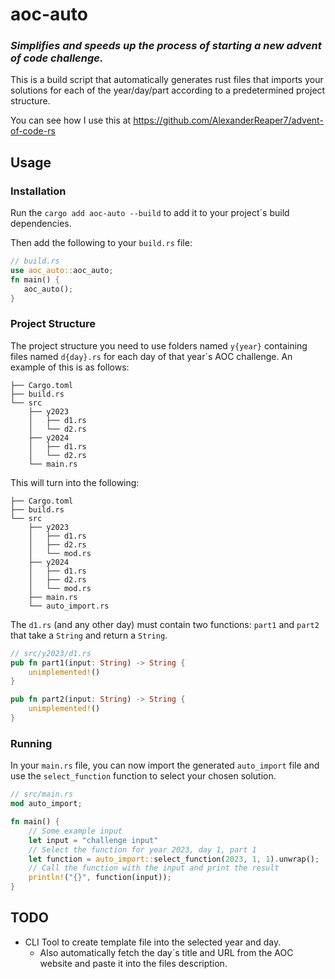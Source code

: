 # aoc-auto

### *Simplifies and speeds up the process of starting a new advent of code challenge.*

This is a build script that automatically generates rust files that imports your solutions for each of the year/day/part according to a predetermined project structure.

You can see how I use this at https://github.com/AlexanderReaper7/advent-of-code-rs

## Usage

### Installation

Run the `cargo add aoc-auto --build` to add it to your project´s build dependencies.

Then add the following to your `build.rs` file:

```rust
// build.rs
use aoc_auto::aoc_auto;
fn main() {
   aoc_auto();
}
```

### Project Structure

The project structure you need to use folders named `y{year}` containing files named `d{day}.rs` for each day of that year´s AOC challenge.
An example of this is as follows:

```text
├── Cargo.toml
├── build.rs
└── src
    ├── y2023
    │   ├── d1.rs
    │   └── d2.rs
    ├── y2024
    │   ├── d1.rs
    │   └── d2.rs
    └── main.rs
```

This will turn into the following:

```text
├── Cargo.toml
├── build.rs
└── src
    ├── y2023
    │   ├── d1.rs
    │   ├── d2.rs
    │   └── mod.rs
    ├── y2024
    │   ├── d1.rs
    │   ├── d2.rs
    │   └── mod.rs
    ├── main.rs
    └── auto_import.rs
```

The `d1.rs` (and any other day) must contain two functions: `part1` and `part2` that take a `String` and return a `String`.

```rust
// src/y2023/d1.rs
pub fn part1(input: String) -> String {
    unimplemented!()
}

pub fn part2(input: String) -> String {
    unimplemented!()
}
```

### Running

In your `main.rs` file, you can now import the generated `auto_import` file and use the `select_function` function to select your chosen solution.

```rust
// src/main.rs
mod auto_import;

fn main() {
    // Some example input
    let input = "challenge input"
    // Select the function for year 2023, day 1, part 1
    let function = auto_import::select_function(2023, 1, 1).unwrap();
    // Call the function with the input and print the result
    println!("{}", function(input));
}
```

## TODO

- CLI Tool to create template file into the selected year and day.
  - Also automatically fetch the day´s title and URL from the AOC website and paste it into the files description.
